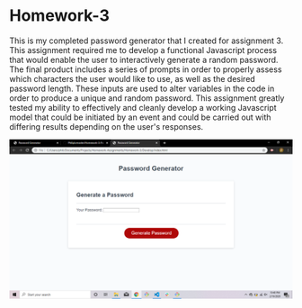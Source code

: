 # Homework-3
This is my completed password generator that I created for assignment 3. This assignment required me to develop a functional Javascript process that would enable the user to interactively generate a random password. The final product includes a series of prompts in order to properly assess which characters the user would like to use, as well as the desired password length. These inputs are used to alter variables in the code in order to produce a unique and random password.
This assignment greatly tested my ability to effectively and cleanly develop a working Javascript model that could be initiated by an event and could be carried out with differing results depending on the user's responses.

![password generator](Assets/homework-3-screen.png)
